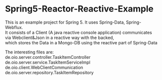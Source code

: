 # Spring5-Reactor-Reactive-Example
This is an example project for Spring 5. It uses Spring-Data, Spring-Webflux. <br>It consists of a Client (A java reactive console application) communicates via Webclient&amp;Json in a reactive way with the backed,<br> which stores the Data in a Mongo-DB using the reactive part of Spring-Data

The interesting files are: <br>
de.oio.server.controller.TaskItemController
de.oio.server.service.TaskItemServiceImpl
de.oio.client.WebClientCommunication
de.oio.server.repository.TaskItemRepository
